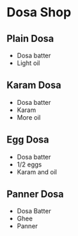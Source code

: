 # Dosa Shop

## Plain Dosa
* Dosa batter
* Light oil

## Karam Dosa
* Dosa batter
* Karam
* More oil

## Egg Dosa
* Dosa batter
* 1/2 eggs
* Karam and oil

## Panner Dosa
* Dosa Batter
* Ghee
* Panner
